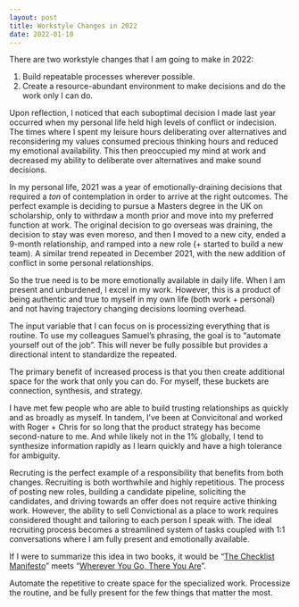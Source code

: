 ```yaml
---
layout: post
title: Workstyle Changes in 2022
date: 2022-01-10
---
```


There are two workstyle changes that I am going to make in 2022:

1. Build repeatable processes wherever possible. 
2. Create a resource-abundant environment to make decisions and do the work only I can do. 

Upon reflection, I noticed that each suboptimal decision I made last year occurred when my personal life held high levels of conflict or indecision. The times where I spent my leisure hours deliberating over alternatives and reconsidering my values consumed precious thinking hours and reduced my emotional availability. This then preoccupied my mind at work and decreased my ability to deliberate over alternatives and make sound decisions. 

In my personal life, 2021 was a year of emotionally-draining decisions that required a *ton* of contemplation in order to arrive at the right outcomes. The perfect example is deciding to pursue a Masters degree in the UK on scholarship, only to withrdaw a month prior and move into my preferred function at work. The original decision to go overseas was draining, the decision to stay was even moreso, and then I moved to a new city, ended a 9-month relationship, and ramped into a new role (+ started to build a new team). A similar trend repeated in December 2021, with the new addition of conflict in some personal relationships. 

So the true need is to be more emotionally available in daily life. When I am present and unburdened, I excel in my work. However, this is a product of being authentic and true to myself in my own life (both work + personal) and not having trajectory changing decisions looming overhead.

The input variable that I can focus on is processizing everything that is routine. To use my colleagues Samuel’s phrasing, the goal is to “automate yourself out of the job”. This will never be fully possible but provides a directional intent to standardize the repeated. 

The primary benefit of increased process is that you then create additional space for the work that only you can do. For myself, these buckets are connection, synthesis, and strategy.

I have met few people who are able to build trusting relationships as quickly and as broadly as myself. In tandem, I’ve been at Convicitonal and worked with Roger + Chris for so long that the product strategy has become second-nature to me. And while likely not in the 1% globally, I tend to synthesize information rapidly as I learn quickly and have a high tolerance for ambiguity. 

Recruting is the perfect example of a responsibility that benefits from both changes. Recruiting is both worthwhile and highly repetitious. The process of posting new roles, building a candidate pipeline, soliciting the candidates, and driving towards an offer does not require active thinking work. However, the ability to sell Convictional as a place to work requires considered thought and tailoring to each person I speak with. The ideal recruiting process becomes a streamlined system of tasks coupled with 1:1 conversations where I am fully present and emotionally available. 

If I were to summarize this idea in two books, it would be “[The Checklist Manifesto](https://www.amazon.com/Checklist-Manifesto-How-Things-Right/dp/0312430000)” meets “[Wherever You Go, There You Are](https://www.amazon.com/Wherever-You-There-Are-Mindfulness/dp/1401307787)”. 

Automate the repetitive to create space for the specialized work. Processize the routine, and be fully present for the few things that matter the most.
